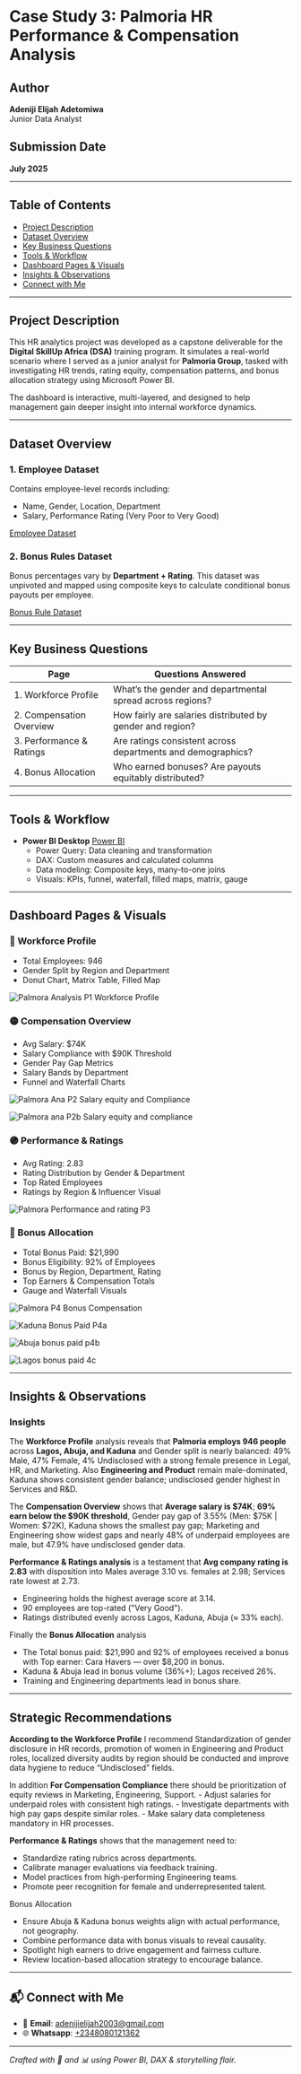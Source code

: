 # Case Study 3: Palmoria HR Performance & Compensation Analysis

## Author  
**Adeniji Elijah Adetomiwa**  
Junior Data Analyst

## Submission Date  
**July 2025**

---

## Table of Contents
- [Project Description](#project-description)
- [Dataset Overview](#dataset-overview)
- [Key Business Questions](#key-business-questions)
- [Tools & Workflow](#tools--workflow)
- [Dashboard Pages & Visuals](#dashboard-pages--visuals)
- [Insights & Observations](#insights--observations)
- [Connect with Me](#connect-with-me)

---

## Project Description

This HR analytics project was developed as a capstone deliverable for the **Digital SkillUp Africa (DSA)** training program. It simulates a real-world scenario where I served as a junior analyst for **Palmoria Group**, tasked with investigating HR trends, rating equity, compensation patterns, and bonus allocation strategy using Microsoft Power BI.

The dashboard is interactive, multi-layered, and designed to help management gain deeper insight into internal workforce dynamics.

---

## Dataset Overview

### 1. **Employee Dataset**
Contains employee-level records including:
- Name, Gender, Location, Department
- Salary, Performance Rating (Very Poor to Very Good)

[Employee Dataset](https://github.com/DataGuy-Eterniti/Palmoria-HR-Performance-Compensation-Analysis/blob/main/Palmoria%20Group%20emp-data.csv)

### 2. **Bonus Rules Dataset**
Bonus percentages vary by **Department + Rating**.
This dataset was unpivoted and mapped using composite keys to calculate conditional bonus payouts per employee.

[Bonus Rule Dataset](https://github.com/DataGuy-Eterniti/Palmoria-HR-Performance-Compensation-Analysis/blob/main/Palmoria%20Group%20Bonus%20Rules.xlsx)

---

## Key Business Questions

| Page | Questions Answered |
|------|--------------------|
| 1. Workforce Profile | What’s the gender and departmental spread across regions? |
| 2. Compensation Overview | How fairly are salaries distributed by gender and region? |
| 3. Performance & Ratings | Are ratings consistent across departments and demographics? |
| 4. Bonus Allocation | Who earned bonuses? Are payouts equitably distributed? |

---

## Tools & Workflow

- **Power BI Desktop** [Power BI](https://www.microsoft.com/en-us/download/details.aspx?id=5849)
  - Power Query: Data cleaning and transformation  
  - DAX: Custom measures and calculated columns  
  - Data modeling: Composite keys, many-to-one joins  
  - Visuals: KPIs, funnel, waterfall, filled maps, matrix, gauge

---

## Dashboard Pages & Visuals

### 🔵 Workforce Profile
- Total Employees: 946
- Gender Split by Region and Department
- Donut Chart, Matrix Table, Filled Map

![Palmora Analysis P1 Workforce Profile](https://github.com/user-attachments/assets/390d0ebb-d891-4332-b06b-9a2fcf823a3c)


### 🟡 Compensation Overview
- Avg Salary: $74K
- Salary Compliance with $90K Threshold
- Gender Pay Gap Metrics
- Salary Bands by Department
- Funnel and Waterfall Charts

![Palmora Ana P2 Salary equity and Compliance](https://github.com/user-attachments/assets/af6459e8-9619-403d-bbe8-22568b5c51eb)

![Palmora ana P2b Salary equity and compliance](https://github.com/user-attachments/assets/2d6357fe-27d6-4665-8ff2-d42d01f40c1f)


### 🟣 Performance & Ratings
- Avg Rating: 2.83
- Rating Distribution by Gender & Department
- Top Rated Employees
- Ratings by Region & Influencer Visual

![Palmora Performance and rating P3](https://github.com/user-attachments/assets/5018f819-f2af-4b0b-9134-8deb60f2b74c)

### 🔴 Bonus Allocation
- Total Bonus Paid: $21,990
- Bonus Eligibility: 92% of Employees
- Bonus by Region, Department, Rating
- Top Earners & Compensation Totals
- Gauge and Waterfall Visuals

![Palmora P4 Bonus  Compensation](https://github.com/user-attachments/assets/c0e752d6-3413-4d69-b925-2595d433050b)

![Kaduna Bonus Paid P4a](https://github.com/user-attachments/assets/1ab559a3-30d4-47bd-938c-fdd1b3625a7d)

![Abuja bonus paid p4b](https://github.com/user-attachments/assets/40fdee9b-e097-41a0-bed5-952c5e646618)


![Lagos bonus paid 4c](https://github.com/user-attachments/assets/ea61edc8-0ec6-4def-8416-75ec8302502c)

---

## Insights & Observations

### Insights
The **Workforce Profile** analysis reveals that **Palmoria employs 946 people** across **Lagos, Abuja, and Kaduna** and Gender split is nearly balanced: 49% Male, 47% Female, 4% Undisclosed with a strong female presence in Legal, HR, and Marketing. Also **Engineering and Product** remain male-dominated, Kaduna shows consistent gender balance; undisclosed gender highest in Services and R&D.

The **Compensation Overview** shows that **Average salary is $74K**; **69% earn below the $90K threshold**, Gender pay gap of 3.55% (Men: $75K | Women: $72K), Kaduna shows the smallest pay gap; Marketing and Engineering show widest gaps and nearly 48% of underpaid employees are male, but 47.9% have undisclosed gender data.

**Performance & Ratings analysis** is a testament that **Avg company rating is 2.83** with disposition into Males average 3.10 vs. females at 2.98; Services rate lowest at 2.73.
  - Engineering holds the highest average score at 3.14.
  - 90 employees are top-rated ("Very Good").
  - Ratings distributed evenly across Lagos, Kaduna, Abuja (≈ 33% each).

Finally the **Bonus Allocation** analysis 
  - The Total bonus paid: $21,990 and 92% of employees received a bonus with Top earner: Cara Havers — over $8,200 in bonus.
  - Kaduna & Abuja lead in bonus volume (36%+); Lagos received 26%.
  - Training and Engineering departments lead in bonus share.

---

## Strategic Recommendations

**According to the Workforce Profile** I recommend Standardization of gender disclosure in HR records, promotion of women in Engineering and Product roles, localized diversity audits by region should be conducted and improve data hygiene to reduce “Undisclosed” fields.

In addition **For Compensation Compliance** there should be prioritization of equity reviews in Marketing, Engineering, Support.
    - Adjust salaries for underpaid roles with consistent high ratings.
    - Investigate departments with high pay gaps despite similar roles.
    - Make salary data completeness mandatory in HR processes.

**Performance & Ratings** shows that the management need to:
- Standardize rating rubrics across departments.
- Calibrate manager evaluations via feedback training.
- Model practices from high-performing Engineering teams.
- Promote peer recognition for female and underrepresented talent.

Bonus Allocation
- Ensure Abuja & Kaduna bonus weights align with actual performance, not geography.
- Combine performance data with bonus visuals to reveal causality.
- Spotlight high earners to drive engagement and fairness culture.
- Review location-based allocation strategy to encourage balance.

---

## 📬 Connect with Me

- 📧 **Email**: [adenijielijah2003@gmail.com](mailto:adenijielijah2003@gmail.com)  
- 🌐 **Whatsapp**: [+2348080121362](+2348080121362)


---

_Crafted with 💼 and 📊 using Power BI, DAX & storytelling flair._
